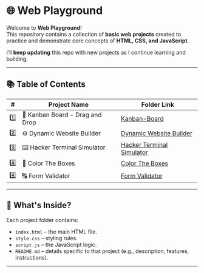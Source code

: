 # 🌐 Web Playground

Welcome to **Web Playground**!  
This repository contains a collection of **basic web projects** created to practice and demonstrate core concepts of **HTML, CSS, and JavaScript**.

I’ll **keep updating** this repo with new projects as I continue learning and building.

---

## 📚 Table of Contents

| #   | Project Name             | Folder Link           |
|-----|---------------------------|-----------------------|
| 1️⃣  | 🎯 Kanban Board - Drag and Drop | [Kanban-Board](./01-Kanban-Board/) |
| 2️⃣  | ⚙️ Dynamic Website Builder | [Dynamic Website Builder](./02-Dynamic-Website-Builder/) |
| 3️⃣  | ⌨️ Hacker Terminal Simulator | [Hacker Terminal Simulator](./03-Hacker-Terminal-Simulator/) |
| 4️⃣  | 🌈 Color The Boxes | [Color The Boxes](./04-Color-The-Boxes/) |
| 4️⃣  | 🔠 Form Validator | [Form Validator](./05-Form-Validator/) |


---

## 🚀 What's Inside?
Each project folder contains:
- `index.html` – the main HTML file.
- `style.css` – styling rules.
- `script.js` – the JavaScript logic.
- `README.md` – details specific to that project (e.g., description, features, instructions).

---

